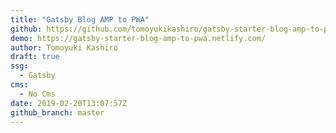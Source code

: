 ```yaml
---
title: "Gatsby Blog AMP to PWA"
github: https://github.com/tomoyukikashiro/gatsby-starter-blog-amp-to-pwa
demo: https://gatsby-starter-blog-amp-to-pwa.netlify.com/
author: Tomoyuki Kashiro
draft: true
ssg:
  - Gatsby
cms:
  - No Cms
date: 2019-02-20T13:07:57Z
github_branch: master
---
```

